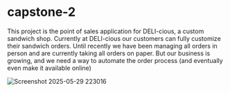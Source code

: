 # capstone-2

This project is the point of sales application for DELI-cious, a custom sandwich
shop. Currently at DELI-cious our customers can fully customize their sandwich
orders. Until recently we have been managing all orders in person and are
currently taking all orders on paper. But our business is growing, and we need a
way to automate the order process (and eventually even make it available
online)

![Screenshot 2025-05-29 223016](https://github.com/user-attachments/assets/2a8771df-54e4-4f59-95cf-d0e83a12945e)
